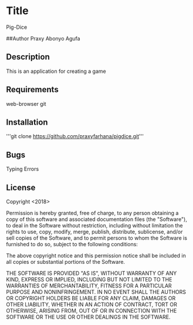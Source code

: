 # Title
Pig-Dice

##Author
Praxy Abonyo Agufa

## Description
This is an application for creating a game

## Requirements
web-browser
git

## Installation
'''git clone https://github.com/praxyfarhana/pigdice.git'''

## Bugs
Typing Errors

## License
Copyright <2018> <PRAXY ABONYO>

Permission is hereby granted, free of charge, to any person obtaining a copy of this software and associated documentation files (the "Software"), to deal in the Software without restriction, including without limitation the rights to use, copy, modify, merge, publish, distribute, sublicense, and/or sell copies of the Software, and to permit persons to whom the Software is furnished to do so, subject to the following conditions:

The above copyright notice and this permission notice shall be included in all copies or substantial portions of the Software.

THE SOFTWARE IS PROVIDED "AS IS", WITHOUT WARRANTY OF ANY KIND, EXPRESS OR IMPLIED, INCLUDING BUT NOT LIMITED TO THE WARRANTIES OF MERCHANTABILITY, FITNESS FOR A PARTICULAR PURPOSE AND NONINFRINGEMENT. IN NO EVENT SHALL THE AUTHORS OR COPYRIGHT HOLDERS BE LIABLE FOR ANY CLAIM, DAMAGES OR OTHER LIABILITY, WHETHER IN AN ACTION OF CONTRACT, TORT OR OTHERWISE, ARISING FROM, OUT OF OR IN CONNECTION WITH THE SOFTWARE OR THE USE OR OTHER DEALINGS IN THE SOFTWARE.
